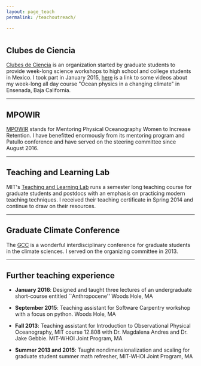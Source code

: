 ```yaml
---
layout: page_teach
permalink: /teachoutreach/

---
```

# 

## Clubes de Ciencia

[Clubes de Ciencia](https://www.clubesdeciencia.mx/) is an organization started by graduate students to provide week-long science workshops to high school and college students in Mexico. I took part in January 2015, [here](https://www.youtube.com/watch?v=qCBdvfZ3lZM) is a link to some videos about my week-long all day course "Ocean physics in a changing climate" in Ensenada, Baja California.


---

## MPOWIR

[MPOWIR](mpowir.org) stands for Mentoring Physical Oceanography Women to Increase Retention. I have benefitted enormously from its mentoring program and Patullo conference and have served on the steering committee since August 2016.

---

## Teaching and Learning Lab

MIT's [Teaching and Learning Lab](http://tll.mit.edu/) runs a semester long teaching course for graduate students and postdocs with an emphasis on practicing modern teaching techniques. I received their teaching certificate in Spring 2014 and continue to draw on their resources.


---

## Graduate Climate Conference

The [GCC](http://gradclimateconf.mit.edu/) is a wonderful interdisciplinary conference for graduate students in the climate sciences. I served on the organizing committee in 2013.

---

## Further teaching experience

* **January 2016**: Designed and taught three lectures of an undergraduate short-course entitled ``Anthropocene'' Woods Hole, MA

* **September 2015**: Teaching assistant for Software Carpentry workshop with a focus on python. Woods Hole, MA

* **Fall 2013**: Teaching assistant for Introduction to Observational Physical Oceanography, MIT course 12.808 with Dr. Magdalena Andres and Dr. Jake Gebbie. MIT-WHOI Joint Program, MA

* **Summer 2013 and 2015**: Taught nondimensionalization and scaling for graduate student summer math refresher, MIT-WHOI Joint Program, MA
